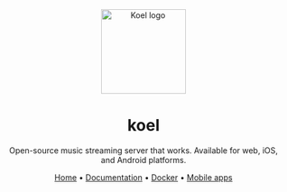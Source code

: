 <div align="center">
  <img src="https://user-images.githubusercontent.com/8056274/146905965-3d31fc46-465f-41c5-a078-69e910f4c1fe.png" alt="Koel logo" width="150">

  # koel
  
  Open-source music streaming server that works. Available for web, iOS, and Android platforms.
  
  [Home](https://koel.dev) • [Documentation](https://docs.koel.dev) • [Docker](https://github.com/koel/docker) • [Mobile apps](https://github.com/koel/player)
</div>

